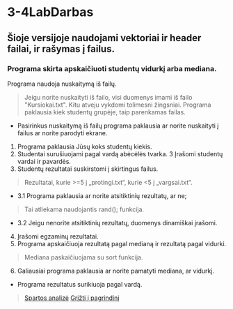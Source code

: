 # 3-4LabDarbas
## Šioje versijoje naudojami vektoriai ir header failai, ir rašymas į failus.
### Programa skirta apskaičiuoti studentų vidurkį arba mediana.
Programa naudoja nuskaitymą iš failų.
>Jeigu norite nuskaityti iš failo, visi duomenys imami iš failo "Kursiokai.txt". Kitu atveju vykdomi tolimesni žingsniai.
>Programa paklausia kiek studentų grupėje, taip parenkamas failas.
* Pasirinkus nuskaitymą iš failų programa paklausia ar norite nuskaityti į failus ar norite parodyti ekrane.
1. Programa paklausia Jūsų koks studentų kiekis.
2. Studentai surušiuojami pagal vardą abėcėlės tvarka.
3 Įrašomi studentų vardai ir pavardės.
4. Studentų rezultatai suskirstomi į skirtingus failus.
> Rezultatai, kurie >=5 į „protingi.txt“, kurie <5 į „vargsai.txt“.
* 3.1 Programa paklausia ar norite atsitiktinių rezultatų, ar ne;
> Tai atliekama naudojantis rand(); funkcija.
* 3.2 Jeigu nenorite atsitiktinių rezultatų, duomenys dinamiškai įrašomi.
4. Įrašomi egzaminų rezultatai.
5. Programa apskaičiuoja rezultatą pagal medianą ir rezultatą pagal vidurki.
> Mediana paskaičiuojama su sort <algorithm> funkcija.
6. Galiausiai programa paklausia ar norite pamatyti mediana, ar vidurkį.
* Programa rezultatus surikiuoja pagal vardą.
>[Spartos analizė](https://github.com/DainiusKun/3-4LabDarbas/blob/0.4V/3-4LabVector/Spartos%20analize.xlsx)
>[Grįžti į pagrindinį](https://github.com/DainiusKun/3-4LabDarbas/tree/master)
